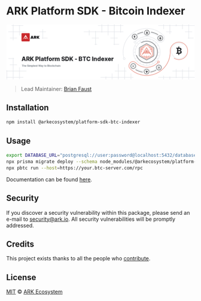 # ARK Platform SDK - Bitcoin Indexer

<p align="center">
    <img src="https://raw.githubusercontent.com/ArkEcosystem/platform-sdk/master/packages/platform-sdk-btc-indexer/banner.png" />
</p>

> Lead Maintainer: [Brian Faust](https://github.com/faustbrian)

## Installation

```bash
npm install @arkecosystem/platform-sdk-btc-indexer
```

## Usage

```bash
export DATABASE_URL="postgresql://user:password@localhost:5432/database?schema=public"
npx prisma migrate deploy --schema node_modules/@arkecosystem/platform-sdk-btc-indexer/prisma/schema.prisma
npx pbtc run --host=https://your.btc-server.com/rpc 
```

Documentation can be found [here](https://ark.dev/docs/platform-sdk).

## Security

If you discover a security vulnerability within this package, please send an e-mail to security@ark.io. All security vulnerabilities will be promptly addressed.

## Credits

This project exists thanks to all the people who [contribute](../../contributors).

## License

[MIT](LICENSE) © [ARK Ecosystem](https://ark.io)
